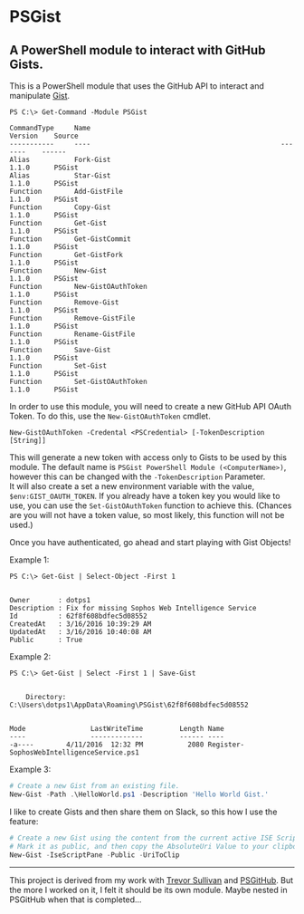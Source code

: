 # PSGist
## A PowerShell module to interact with GitHub Gists.

This is a PowerShell module that uses the GitHub API to interact and manipulate [Gist](https://developer.github.com).


```
PS C:\> Get-Command -Module PSGist

CommandType     Name                                               Version    Source                                                                                                                                                
-----------     ----                                               -------    ------                                                                                                                                                
Alias           Fork-Gist                                          1.1.0      PSGist                                                                                                                                                
Alias           Star-Gist                                          1.1.0      PSGist                                                                                                                                                
Function        Add-GistFile                                       1.1.0      PSGist                                                                                                                                                
Function        Copy-Gist                                          1.1.0      PSGist                                                                                                                                                
Function        Get-Gist                                           1.1.0      PSGist                                                                                                                                                
Function        Get-GistCommit                                     1.1.0      PSGist                                                                                                                                                
Function        Get-GistFork                                       1.1.0      PSGist                                                                                                                                                
Function        New-Gist                                           1.1.0      PSGist                                                                                                                                                
Function        New-GistOAuthToken                                 1.1.0      PSGist                                                                                                                                                
Function        Remove-Gist                                        1.1.0      PSGist                                                                                                                                                
Function        Remove-GistFile                                    1.1.0      PSGist                                                                                                                                                
Function        Rename-GistFile                                    1.1.0      PSGist                                                                                                                                                
Function        Save-Gist                                          1.1.0      PSGist                                                                                                                                                
Function        Set-Gist                                           1.1.0      PSGist                                                                                                                                                
Function        Set-GistOAuthToken                                 1.1.0      PSGist     
```


In order to use this module, you will need to create a new GitHub API OAuth Token.  To do this, use the `New-GistOAuthToken` cmdlet.

```
New-GistOAuthToken -Credental <PSCredential> [-TokenDescription [String]]
```

This will generate a new token with access only to Gists to be used by this module.  The default name is `PSGist PowerShell Module (<ComputerName>)`, however this can be changed with the `-TokenDescription` Parameter.  
It will also create a set a new environment variable with the value, `$env:GIST_OAUTH_TOKEN`.
If you already have a token key you would like to use, you can use the `Set-GistOAuthToken` function to achieve this.
(Chances are you will not have a token value, so most likely, this function will not be used.)


Once you have authenticated, go ahead and start playing with Gist Objects!

Example 1:
```
PS C:\> Get-Gist | Select-Object -First 1


Owner       : dotps1
Description : Fix for missing Sophos Web Intelligence Service
Id          : 62f8f608bdfec5d08552
CreatedAt   : 3/16/2016 10:39:29 AM
UpdatedAt   : 3/16/2016 10:40:08 AM
Public      : True
```

Example 2:
```
PS C:\> Get-Gist | Select -First 1 | Save-Gist


    Directory: C:\Users\dotps1\AppData\Roaming\PSGist\62f8f608bdfec5d08552


Mode                LastWriteTime         Length Name                                                                                                                                                                   
----                -------------         ------ ----                                                                                                                                                                   
-a----        4/11/2016  12:32 PM           2080 Register-SophosWebIntelligenceService.ps1         
```

Example 3:
```powershell
# Create a new Gist from an existing file.
New-Gist -Path .\HelloWorld.ps1 -Description 'Hello World Gist.'
```

I like to create Gists and then share them on Slack, so this how I use the feature:
```powershell
# Create a new Gist using the content from the current active ISE Script Tab
# Mark it as public, and then copy the AbsoluteUri Value to your clipboard, so it can be pasted right into Slack.
New-Gist -IseScriptPane -Public -UriToClip
```


---

This project is derived from my work with [Trevor Sullivan](https://github.com/pcgeek86) and [PSGitHub](https://github.com/pcgeek86/PSGitHub).  But the more I worked on it, I felt it should be its own module.  Maybe nested in PSGitHub when that is completed...